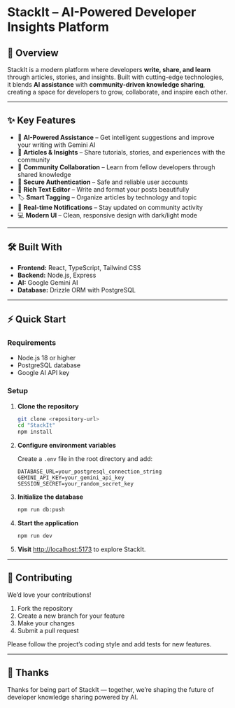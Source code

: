 
# StackIt – AI-Powered Developer Insights Platform

## 🚀 Overview

StackIt is a modern platform where developers **write, share, and learn** through articles, stories, and insights. Built with cutting-edge technologies, it blends **AI assistance** with **community-driven knowledge sharing**, creating a space for developers to grow, collaborate, and inspire each other.

---

## ✨ Key Features

- 🤖 **AI-Powered Assistance** – Get intelligent suggestions and improve your writing with Gemini AI
- 📝 **Articles & Insights** – Share tutorials, stories, and experiences with the community
- 👥 **Community Collaboration** – Learn from fellow developers through shared knowledge
- 🔐 **Secure Authentication** – Safe and reliable user accounts
- 🎨 **Rich Text Editor** – Write and format your posts beautifully
- 🏷️ **Smart Tagging** – Organize articles by technology and topic
- 🔔 **Real-time Notifications** – Stay updated on community activity
- 💻 **Modern UI** – Clean, responsive design with dark/light mode

---

## 🛠️ Built With

- **Frontend:** React, TypeScript, Tailwind CSS
- **Backend:** Node.js, Express
- **AI:** Google Gemini AI
- **Database:** Drizzle ORM with PostgreSQL

---

## ⚡ Quick Start

### Requirements

- Node.js 18 or higher
- PostgreSQL database
- Google AI API key

### Setup

1. **Clone the repository**

   ```bash
   git clone <repository-url>
   cd "StackIt"
   npm install
   ```

2. **Configure environment variables**

   Create a `.env` file in the root directory and add:

   ```env
   DATABASE_URL=your_postgresql_connection_string
   GEMINI_API_KEY=your_gemini_api_key
   SESSION_SECRET=your_random_secret_key
   ```

3. **Initialize the database**

   ```bash
   npm run db:push
   ```

4. **Start the application**

   ```bash
   npm run dev
   ```

5. **Visit** [http://localhost:5173](http://localhost:5173) to explore StackIt.

---

## 🤝 Contributing

We’d love your contributions!

1. Fork the repository
2. Create a new branch for your feature
3. Make your changes
4. Submit a pull request

Please follow the project’s coding style and add tests for new features.

---

## 🙏 Thanks

Thanks for being part of StackIt — together, we’re shaping the future of developer knowledge sharing powered by AI.
